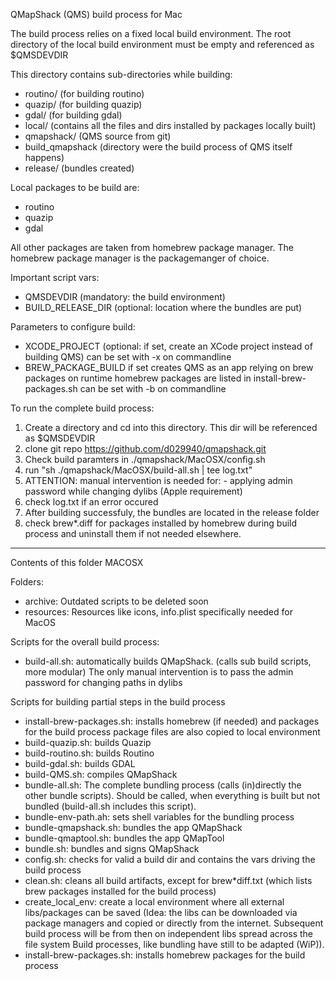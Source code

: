 QMapShack (QMS) build process for Mac

The build process relies on a fixed local build environment.
The root directory of the local build environment must be empty and referenced as $QMSDEVDIR

This directory contains sub-directories while building:

- routino/      (for building routino)
- quazip/       (for building quazip)
- gdal/         (for building gdal)
- local/        (contains all the files and dirs installed by packages locally built)
- qmapshack/    (QMS source from git)
- build_qmapshack (directory were the build process of QMS itself happens)
- release/      (bundles created)


Local packages to be build are:
- routino
- quazip
- gdal

All other packages are taken from homebrew package manager.
The homebrew package manager is the packagemanger of choice.

Important script vars:

- QMSDEVDIR               (mandatory: the build environment)
- BUILD_RELEASE_DIR       (optional: location where the bundles are put)

Parameters to configure build:
- XCODE_PROJECT           (optional: if set, create an XCode project instead of building QMS)
                          can be set with -x on commandline
- BREW_PACKAGE_BUILD      if set creates QMS as an app relying on brew packages on runtime
                          homebrew packages are listed in install-brew-packages.sh
                          can be set with -b on commandline


To run the complete build process:
1. Create a directory and cd into this directory. This dir will be referenced as $QMSDEVDIR
2. clone git repo https://github.com/d029940/qmapshack.git
3. Check build paramters in ./qmapshack/MacOSX/config.sh
4. run "sh ./qmapshack/MacOSX/build-all.sh | tee log.txt"
5. ATTENTION: manual intervention is needed for:
        - applying admin password while changing dylibs (Apple requirement)
6. check log.txt if an error occured
7. After building successfuly, the bundles are located in the release folder
8. check brew*.diff for packages installed by homebrew during build process and uninstall them if not needed elsewhere.


--------------------------------------------------
Contents of this folder MACOSX

Folders:
- archive: Outdated scripts to be deleted soon
- resources: Resources like icons, info.plist specifically needed for MacOS 

Scripts for the overall build process:

- build-all.sh: automatically builds QMapShack. (calls sub build scripts, more modular)
        The only manual intervention is to pass the admin password for changing paths in dylibs

Scripts for building partial steps in the build process
- install-brew-packages.sh: installs homebrew (if needed) and packages for the build process
                            package files are also copied to local environment
- build-quazip.sh: builds Quazip
- build-routino.sh: builds Routino
- build-gdal.sh: builds GDAL
- build-QMS.sh: compiles QMapShack
- bundle-all.sh: The complete bundling process (calls (in)directly the other bundle scripts).
  Should be called, when everything is built but not bundled (build-all.sh includes this script). 
- bundle-env-path.ah: sets shell variables for the bundling process
- bundle-qmapshack.sh: bundles the app QMapShack
- bundle-qmaptool.sh: bundles the app QMapTool
- bundle.sh: bundles and signs QMapShack
- config.sh: checks for valid a build dir and contains the vars driving the build process
- clean.sh: cleans all build artifacts, except for brew*diff.txt (which lists brew packages installed for the build process)
- create_local_env: create a local environment where all external libs/packages can be saved
    (Idea: the libs can be downloaded via package managers and copied 
    or directly from the internet. 
    Subsequent build process will be from then on independent libs spread across the file system
    Build processes, like bundling have still to be adapted (WiP)).
- install-brew-packages.sh: installs homebrew packages for the build process





   
